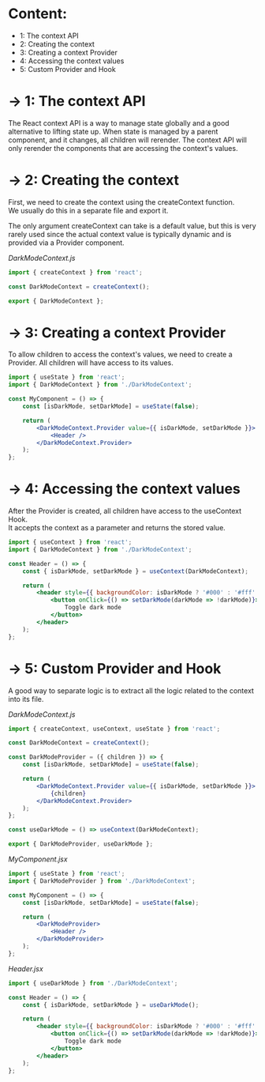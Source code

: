 # Content:

- 1: The context API
- 2: Creating the context
- 3: Creating a context Provider
- 4: Accessing the context values
- 5: Custom Provider and Hook

# -> 1: The context API

The React context API is a way to manage state globally and a good
alternative to lifting state up. When state is managed by a parent component,
and it changes, all children will rerender. The context API will
only rerender the components that are accessing the context's values.

# -> 2: Creating the context

First, we need to create the context using the createContext function.<br>
We usually do this in a separate file and export it.

The only argument createContext can take is a default value, but this
is very rarely used since the actual context value is typically dynamic and
is provided via a Provider component.

_DarkModeContext.js_

```jsx
import { createContext } from 'react';

const DarkModeContext = createContext();

export { DarkModeContext };
```

# -> 3: Creating a context Provider

To allow children to access the context's values, we need to
create a Provider. All children will have access to its values.<br>

```jsx
import { useState } from 'react';
import { DarkModeContext } from './DarkModeContext';

const MyComponent = () => {
	const [isDarkMode, setDarkMode] = useState(false);

	return (
		<DarkModeContext.Provider value={{ isDarkMode, setDarkMode }}>
			<Header />
		</DarkModeContext.Provider>
	);
};
```

# -> 4: Accessing the context values

After the Provider is created, all children have access to the useContext Hook.<br>
It accepts the context as a parameter and returns the stored value.

```jsx
import { useContext } from 'react';
import { DarkModeContext } from './DarkModeContext';

const Header = () => {
	const { isDarkMode, setDarkMode } = useContext(DarkModeContext);

	return (
		<header style={{ backgroundColor: isDarkMode ? '#000' : '#fff' }}>
			<button onClick={() => setDarkMode(darkMode => !darkMode)}>
				Toggle dark mode
			</button>
		</header>
	);
};
```

# -> 5: Custom Provider and Hook

A good way to separate logic is to extract all the logic related to the context
into its file.

_DarkModeContext.js_

```jsx
import { createContext, useContext, useState } from 'react';

const DarkModeContext = createContext();

const DarkModeProvider = ({ children }) => {
	const [isDarkMode, setDarkMode] = useState(false);

	return (
		<DarkModeContext.Provider value={{ isDarkMode, setDarkMode }}>
			{children}
		</DarkModeContext.Provider>
	);
};

const useDarkMode = () => useContext(DarkModeContext);

export { DarkModeProvider, useDarkMode };
```

_MyComponent.jsx_

```jsx
import { useState } from 'react';
import { DarkModeProvider } from './DarkModeContext';

const MyComponent = () => {
	const [isDarkMode, setDarkMode] = useState(false);

	return (
		<DarkModeProvider>
			<Header />
		</DarkModeProvider>
	);
};
```

_Header.jsx_

```jsx
import { useDarkMode } from './DarkModeContext';

const Header = () => {
	const { isDarkMode, setDarkMode } = useDarkMode();

	return (
		<header style={{ backgroundColor: isDarkMode ? '#000' : '#fff' }}>
			<button onClick={() => setDarkMode(darkMode => !darkMode)}>
				Toggle dark mode
			</button>
		</header>
	);
};
```
